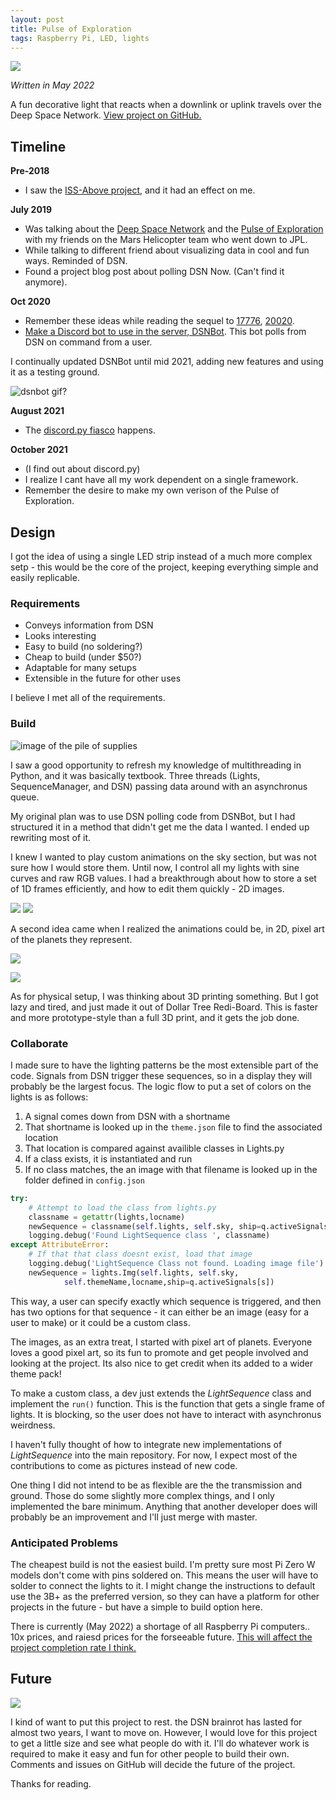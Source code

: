 ```yaml
---
layout: post
title: Pulse of Exploration
tags: Raspberry Pi, LED, lights
---
```


![](/blog/img/pulse/pic1.gif)

*Written in May 2022*

A fun decorative light that reacts when a downlink or uplink travels over the Deep Space Network. [View project on GitHub.](https://github.com/starmaid/pulseofexploration)

## Timeline

**Pre-2018**

- I saw the [ISS-Above project](http://www.issabove.com/), and it had an effect on me.

**July 2019**

- Was talking about the [Deep Space Network](https://en.wikipedia.org/wiki/NASA_Deep_Space_Network) and the [Pulse of Exploration](https://vimeo.com/93420747) with my friends on the Mars Helicopter team who went down to JPL.
- While talking to different friend about visualizing data in cool and fun ways. Reminded of DSN.
- Found a project blog post about polling DSN Now. (Can't find it anymore).

**Oct 2020**

- Remember these ideas while reading the sequel to [17776](https://www.sbnation.com/a/17776-football), [20020](https://www.sbnation.com/c/secret-base/21410129/20020).
- [Make a Discord bot to use in the server, DSNBot](https://github.com/starmaid/dsnbot). This bot polls from DSN on command from a user.

I continually updated DSNBot until mid 2021, adding new features and using it as a testing ground.

![dsnbot gif?](/blog/img/pulse/dsn.gif)

**August 2021**

- The [discord.py fiasco](https://gist.github.com/Rapptz/4a2f62751b9600a31a0d3c78100287f1) happens.

**October 2021**

- (I find out about discord.py) 
- I realize I cant have all my work dependent on a single framework.
- Remember the desire to make my own verison of the Pulse of Exploration.

## Design

I got the idea of using a single LED strip instead of a much more complex setp - this would be the core of the project, keeping everything simple and easily replicable.

### Requirements

- Conveys information from DSN
- Looks interesting
- Easy to build (no soldering?)
- Cheap to build (under $50?)
- Adaptable for many setups
- Extensible in the future for other uses

I believe I met all of the requirements.

### Build

![image of the pile of supplies](/blog/img/pulse/supplies.jpg)

I saw a good opportunity to refresh my knowledge of multithreading in Python, and it was basically textbook. Three threads (Lights, SequenceManager, and DSN) passing data around with an asynchronus queue.

My original plan was to use DSN polling code from DSNBot, but I had structured it in a method that didn't get me the data I wanted. I ended up rewriting most of it.

I knew I wanted to play custom animations on the sky section, but was not sure how I would store them. Until now, I control all my lights with sine curves and raw RGB values. I had a breakthrough about how to store a set of 1D frames efficiently, and how to edit them quickly - 2D images.

![](/blog/img/pulse/frame1.png)
![](/blog/img/pulse/frame2.png)

A second idea came when I realized the animations could be, in 2D, pixel art of the planets they represent.

![](/blog/img/pulse/Mars.png)

![](/blog/img/pulse/pic2.gif)

As for physical setup, I was thinking about 3D printing something. But I got lazy and tired, and just made it out of Dollar Tree Redi-Board. This is faster and more prototype-style than a full 3D print, and it gets the job done.

### Collaborate

I made sure to have the lighting patterns be the most extensible part of the code. Signals from DSN trigger these sequences, so in a display they will probably be the largest focus. The logic flow to put a set of colors on the lights is as follows:

1. A signal comes down from DSN with a shortname
2. That shortname is looked up in the `theme.json` file to find the associated location
3. That location is compared against availible classes in Lights.py
4. If a class exists, it is instantiated and run
4. If no class matches, the an image with that filename is looked up in the folder defined in `config.json`

```python
try:
    # Attempt to load the class from lights.py
    classname = getattr(lights,locname)
    newSequence = classname(self.lights, self.sky, ship=q.activeSignals[s])
    logging.debug('Found LightSequence class ', classname)
except AttributeError:
    # If that that class doesnt exist, load that image
    logging.debug('LightSequence Class not found. Loading image file')
    newSequence = lights.Img(self.lights, self.sky, 
            self.themeName,locname,ship=q.activeSignals[s])
```

This way, a user can specify exactly which sequence is triggered, and then has two options for that sequence - it can either be an image (easy for a user to make) or it could be a custom class.

The images, as an extra treat, I started with pixel art of planets. Everyone loves a good pixel art, so its fun to promote and get people involved and looking at the project. Its also nice to get credit when its added to a wider theme pack!

To make a custom class, a dev just extends the *LightSequence* class and implement the `run()` function. This is the function that gets a single frame of lights. It is blocking, so the user does not have to interact with asynchronus weirdness.

I haven't fully thought of how to integrate new implementations of *LightSequence* into the main repository. For now, I expect most of the contributions to come as pictures instead of new code.

One thing I did not intend to be as flexible are the the transmission and ground. Those do some slightly more complex things, and I only implemented the bare minimum. Anything that another developer does will probably be an improvement and I'll just merge with master.

### Anticipated Problems

The cheapest build is not the easiest build. I'm pretty sure most Pi Zero W models don't come with pins soldered on. This means the user will have to solder to connect the lights to it. I might change the instructions to default use the 3B+ as the preferred version, so they can have a platform for other projects in the future - but have a simple to build option here.

There is currently (May 2022) a shortage of all Raspberry Pi computers.. 10x prices, and raiesd prices for the forseeable future. [This will affect the project completion rate I think.](https://img.ifunny.co/images/3cda13b1552639d8ec84701bdcb205179f6a4b143e1907bdf1fac2fbf843eac4_1.webp) 

## Future

![](/blog/img/pulse/pic2.gif)

I kind of want to put this project to rest. the DSN brainrot has lasted for almost two years, I want to move on. However, I would love for this project to get a little size and see what people do with it. I'll do whatever work is required to make it easy and fun for other people to build their own. Comments and issues on GitHub will decide the future of the project.

Thanks for reading.

